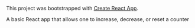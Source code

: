 This project was bootstrapped with [Create React App](https://github.com/facebook/create-react-app).

A basic React app that allows one to increase, decrease, or reset a counter

